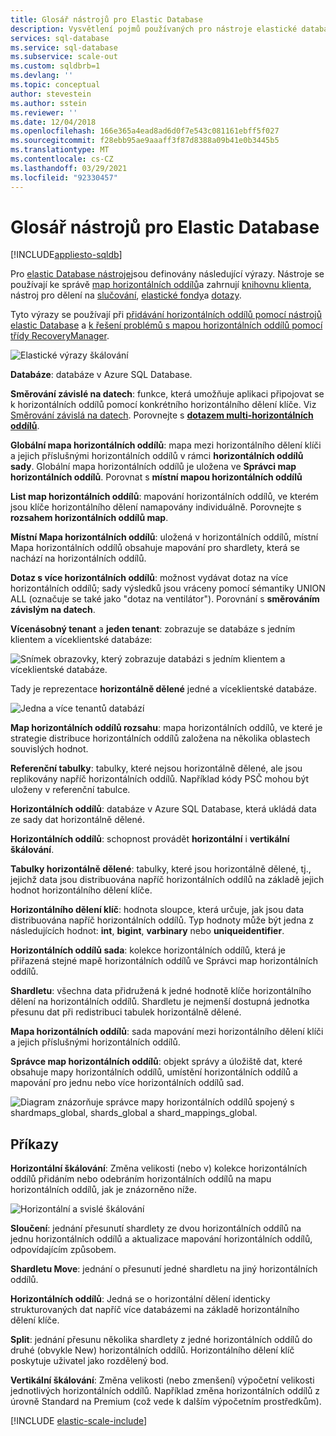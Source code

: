 ```yaml
---
title: Glosář nástrojů pro Elastic Database
description: Vysvětlení pojmů používaných pro nástroje elastické databáze
services: sql-database
ms.service: sql-database
ms.subservice: scale-out
ms.custom: sqldbrb=1
ms.devlang: ''
ms.topic: conceptual
author: stevestein
ms.author: sstein
ms.reviewer: ''
ms.date: 12/04/2018
ms.openlocfilehash: 166e365a4ead8ad6d0f7e543c081161ebff5f027
ms.sourcegitcommit: f28ebb95ae9aaaff3f87d8388a09b41e0b3445b5
ms.translationtype: MT
ms.contentlocale: cs-CZ
ms.lasthandoff: 03/29/2021
ms.locfileid: "92330457"
---
```

# <a name="elastic-database-tools-glossary"></a>Glosář nástrojů pro Elastic Database
[!INCLUDE[appliesto-sqldb](../includes/appliesto-sqldb.md)]

Pro [elastic Database nástroje](elastic-scale-introduction.md)jsou definovány následující výrazy. Nástroje se používají ke správě [map horizontálních oddílů](elastic-scale-shard-map-management.md)a zahrnují [knihovnu klienta](elastic-database-client-library.md), nástroj pro dělení na [slučování](elastic-scale-overview-split-and-merge.md), [elastické fondy](elastic-pool-overview.md)a [dotazy](elastic-query-overview.md). 

Tyto výrazy se používají při [přidávání horizontálních oddílů pomocí nástrojů elastic Database](elastic-scale-add-a-shard.md) a [k řešení problémů s mapou horizontálních oddílů pomocí třídy RecoveryManager](elastic-database-recovery-manager.md).

![Elastické výrazy škálování][1]

**Databáze**: databáze v Azure SQL Database. 

**Směrování závislé na datech**: funkce, která umožňuje aplikaci připojovat se k horizontálních oddílů pomocí konkrétního horizontálního dělení klíče. Viz [Směrování závislá na datech](elastic-scale-data-dependent-routing.md). Porovnejte s **[dotazem multi-horizontálních oddílů](elastic-scale-multishard-querying.md)**.

**Globální mapa horizontálních oddílů**: mapa mezi horizontálního dělení klíči a jejich příslušnými horizontálních oddílů v rámci **horizontálních oddílů sady**. Globální mapa horizontálních oddílů je uložena ve **Správci map horizontálních oddílů**. Porovnat s **místní mapou horizontálních oddílů**

**List map horizontálních oddílů**: mapování horizontálních oddílů, ve kterém jsou klíče horizontálního dělení namapovány individuálně. Porovnejte s **rozsahem horizontálních oddílů map**.   

**Místní Mapa horizontálních oddílů**: uložená v horizontálních oddílů, místní Mapa horizontálních oddílů obsahuje mapování pro shardlety, která se nachází na horizontálních oddílů.

**Dotaz s více horizontálních oddílů**: možnost vydávat dotaz na více horizontálních oddílů; sady výsledků jsou vráceny pomocí sémantiky UNION ALL (označuje se také jako "dotaz na ventilátor"). Porovnání s **směrováním závislým na datech**.

**Vícenásobný tenant** a **jeden tenant**: zobrazuje se databáze s jedním klientem a víceklientské databáze:

![Snímek obrazovky, který zobrazuje databázi s jedním klientem a víceklientské databáze.](./media/elastic-scale-glossary/multi-single-simple.png)

Tady je reprezentace **horizontálně dělené** jedné a víceklientské databáze. 

![Jedna a více tenantů databází](./media/elastic-scale-glossary/shards-single-multi.png)

**Map horizontálních oddílů rozsahu**: mapa horizontálních oddílů, ve které je strategie distribuce horizontálních oddílů založena na několika oblastech souvislých hodnot. 

**Referenční tabulky**: tabulky, které nejsou horizontálně dělené, ale jsou replikovány napříč horizontálních oddílů. Například kódy PSČ mohou být uloženy v referenční tabulce. 

**Horizontálních oddílů**: databáze v Azure SQL Database, která ukládá data ze sady dat horizontálně dělené. 

**Horizontálních oddílů**: schopnost provádět **horizontální** i **vertikální škálování**.

**Tabulky horizontálně dělené**: tabulky, které jsou horizontálně dělené, tj., jejichž data jsou distribuována napříč horizontálních oddílů na základě jejich hodnot horizontálního dělení klíče. 

**Horizontálního dělení klíč**: hodnota sloupce, která určuje, jak jsou data distribuována napříč horizontálních oddílů. Typ hodnoty může být jedna z následujících hodnot: **int**, **bigint**, **varbinary** nebo **uniqueidentifier**. 

**Horizontálních oddílů sada**: kolekce horizontálních oddílů, která je přiřazená stejné mapě horizontálních oddílů ve Správci map horizontálních oddílů.  

**Shardletu**: všechna data přidružená k jedné hodnotě klíče horizontálního dělení na horizontálních oddílů. Shardletu je nejmenší dostupná jednotka přesunu dat při redistribuci tabulek horizontálně dělené. 

**Mapa horizontálních oddílů**: sada mapování mezi horizontálního dělení klíči a jejich příslušnými horizontálních oddílů.

**Správce map horizontálních oddílů**: objekt správy a úložiště dat, které obsahuje mapy horizontálních oddílů, umístění horizontálních oddílů a mapování pro jednu nebo více horizontálních oddílů sad.

![Diagram znázorňuje správce mapy horizontálních oddílů spojený s shardmaps_global, shards_global a shard_mappings_global.][2]

## <a name="verbs"></a>Příkazy
**Horizontální škálování**: Změna velikosti (nebo v) kolekce horizontálních oddílů přidáním nebo odebráním horizontálních oddílů na mapu horizontálních oddílů, jak je znázorněno níže.

![Horizontální a svislé škálování][3]

**Sloučení**: jednání přesunutí shardlety ze dvou horizontálních oddílů na jednu horizontálních oddílů a aktualizace mapování horizontálních oddílů, odpovídajícím způsobem.

**Shardletu Move**: jednání o přesunutí jedné shardletu na jiný horizontálních oddílů. 

**Horizontálních oddílů**: Jedná se o horizontální dělení identicky strukturovaných dat napříč více databázemi na základě horizontálního dělení klíče.

**Split**: jednání přesunu několika shardlety z jedné horizontálních oddílů do druhé (obvykle New) horizontálních oddílů. Horizontálního dělení klíč poskytuje uživatel jako rozdělený bod.

**Vertikální škálování**: Změna velikosti (nebo zmenšení) výpočetní velikosti jednotlivých horizontálních oddílů. Například změna horizontálních oddílů z úrovně Standard na Premium (což vede k dalším výpočetním prostředkům). 

[!INCLUDE [elastic-scale-include](../../../includes/elastic-scale-include.md)]

<!--Image references-->
[1]: ./media/elastic-scale-glossary/glossary.png
[2]: ./media/elastic-scale-glossary/mappings.png
[3]: ./media/elastic-scale-glossary/h_versus_vert.png

